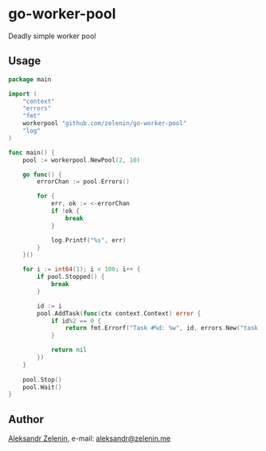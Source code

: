 # go-worker-pool

Deadly simple worker pool

## Usage

```go
package main

import (
	"context"
	"errors"
	"fmt"
	workerpool "github.com/zelenin/go-worker-pool"
	"log"
)

func main() {
	pool := workerpool.NewPool(2, 10)

	go func() {
		errorChan := pool.Errors()

		for {
			err, ok := <-errorChan
			if !ok {
				break
			}

			log.Printf("%s", err)
		}
	}()

	for i := int64(1); i < 100; i++ {
		if pool.Stopped() {
			break
		}

		id := i	
		pool.AddTask(func(ctx context.Context) error {
			if id%2 == 0 {
				return fmt.Errorf("Task #%d: %w", id, errors.New("task error"))
			}

			return nil
		})
	}
	
	pool.Stop()
	pool.Wait()
}
```

## Author

[Aleksandr Zelenin](https://github.com/zelenin/), e-mail: [aleksandr@zelenin.me](mailto:aleksandr@zelenin.me)

